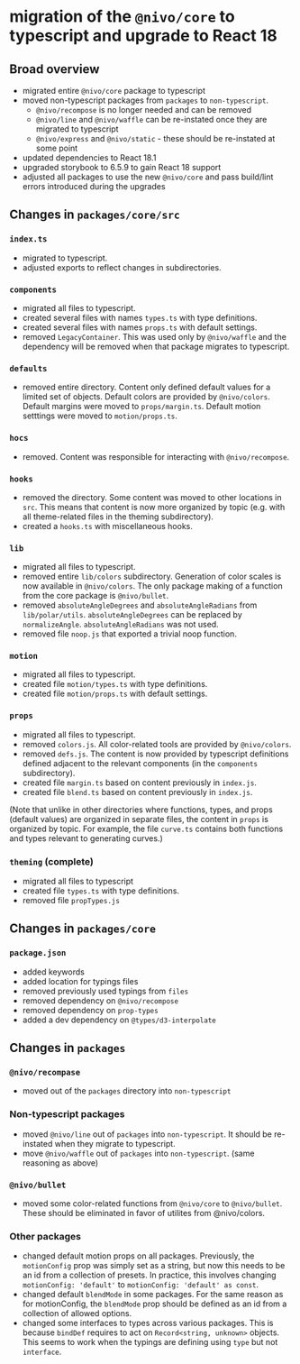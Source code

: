 # migration of the `@nivo/core` to typescript and upgrade to React 18

## Broad overview

- migrated entire `@nivo/core` package to typescript
- moved non-typescript packages from `packages` to `non-typescript`.
  - `@nivo/recompose` is no longer needed and can be removed
  - `@nivo/line` and `@nivo/waffle` can be re-instated once they are migrated to typescript
  - `@nivo/express` and `@nivo/static` - these should be re-instated at some point
- updated dependencies to React 18.1  
- upgraded storybook to 6.5.9 to gain React 18 support
- adjusted all packages to use the new `@nivo/core` and pass build/lint errors introduced during the upgrades


## Changes in `packages/core/src`

### `index.ts` 

- migrated to typescript.
- adjusted exports to reflect changes in subdirectories. 

### `components` 

- migrated all files to typescript.
- created several files with names `types.ts` with type definitions.
- created several files with names `props.ts` with default settings.
- removed `LegacyContainer`. This was used only by `@nivo/waffle` and the dependency will be removed when that package migrates to typescript.

### `defaults`

- removed entire directory. Content only defined default values for a limited set of objects. Default colors are provided by `@nivo/colors`. Default margins were moved to `props/margin.ts`. Default motion setttings were moved to `motion/props.ts`. 

### `hocs` 

- removed. Content was responsible for interacting with `@nivo/recompose`.

### `hooks` 

- removed the directory. Some content was moved to other locations in `src`. This means that content is now more organized by topic (e.g. with all theme-related files in the theming subdirectory).
- created a `hooks.ts` with miscellaneous hooks.

### `lib`

- migrated all files to typescript.
- removed entire `lib/colors` subdirectory. Generation of color scales is now available in `@nivo/colors`. The only package making of a function from the core package is `@nivo/bullet`.
- removed `absoluteAngleDegrees` and `absoluteAngleRadians` from `lib/polar/utils`. `absoluteAngleDegrees` can be replaced by `normalizeAngle`. `absoluteAngleRadians` was not used.
- removed file `noop.js` that exported a trivial noop function.

### `motion`

- migrated all files to typescript.
- created file `motion/types.ts` with type definitions.
- created file `motion/props.ts` with default settings.

### `props`

- migrated all files to typescript.
- removed `colors.js`. All color-related tools are provided by `@nivo/colors`.
- removed `defs.js`. The content is now provided by typescript definitions defined adjacent to the relevant components (in the `components` subdirectory).
- created file `margin.ts` based on content previously in `index.js`. 
- created file `blend.ts` based on content previously in `index.js`.

(Note that unlike in other directories where functions, types, and props (default values) are organized in separate files, the content in `props` is organized by topic. For example, the file `curve.ts` contains both functions and types relevant to generating curves.)

### `theming` (complete)

- migrated all files to typescript
- created file `types.ts` with type definitions.
- removed file `propTypes.js`


## Changes in `packages/core`

### `package.json`

- added keywords
- added location for typings files
- removed previously used typings from `files`
- removed dependency on `@nivo/recompose`
- removed dependency on `prop-types`
- added a dev dependency on `@types/d3-interpolate`

## Changes in `packages`

### `@nivo/recompase`

- moved out of the `packages` directory into `non-typescript`

### Non-typescript packages

- moved `@nivo/line` out of `packages` into `non-typescript`. It should be re-instated when they migrate to typescript.
- move `@nivo/waffle` out of `packages` into `non-typescript`. (same reasoning as above)

### `@nivo/bullet`

- moved some color-related functions from `@nivo/core` to `@nivo/bullet`. These should be eliminated in favor of utilites from @nivo/colors.

### Other packages

- changed default motion props on all packages. Previously, the `motionConfig` prop was simply set as a string, but now this needs to be an id from a collection of presets. In practice, this involves changing `motionConfig: 'default'` to `motionConfig: 'default' as const`.
- changed default `blendMode` in some packages. For the same reason as for motionConfig, the `blendMode` prop should be defined as an id from a collection of allowed options.
- changed some interfaces to types across various packages. This is because `bindDef` requires to act on `Record<string, unknown>` objects. This seems to work when the typings are defining using `type` but not `interface`.
